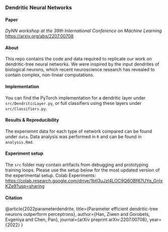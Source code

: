 ### Dendritic Neural Networks

#### Paper
_DyNN workshop at the 39th International Conference on Machine Learning_
https://arxiv.org/abs/2207.00708

#### About
This repo contains the code and data required to replicate our work on dendritic-tree neural networks. We were inspired by the input dendrites of biological neurons, which recent neuroscience research has revealed to contain complex, non-linear computations.

#### Implementation
You can find the PyTorch implementation for a dendritic layer under `src/DendriticLayer.py`, or full classifiers using these layers under `src/Classifiers.py`.   

#### Results & Reproducibility
The experiemnt data for each type of network compared can be found under `data`. Data analysis was performed in `R` and can be found in `analysis.Rmd`.

#### Experiment setup
The `src` folder may contain artifacts from debugging and prototyping training loops. Please use the setup below for the most updated version of the experimental setup.
Colab Experiments: https://colab.research.google.com/drive/1btI3uJzI4LOC9Q6OBf67UYq_GnlxKZe9?usp=sharing

#### Citation
@article{2022parameterdendrite,
  title={Parameter efficient dendritic-tree neurons outperform perceptrons},
  author={Han, Ziwen and Gorobets, Evgeniya and Chen, Pan},
  journal={arXiv preprint arXiv:2207.00708},
  year={2022}
}
